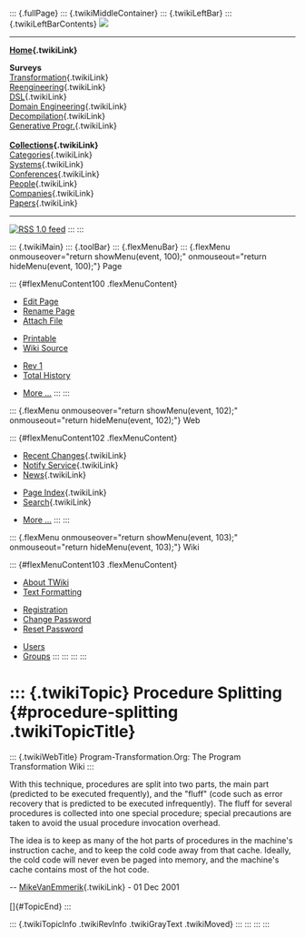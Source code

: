::: {.fullPage}
::: {.twikiMiddleContainer}
::: {.twikiLeftBar}
::: {.twikiLeftBarContents}
![](../pub/transformation.gif)

------------------------------------------------------------------------

**[Home](WebHome){.twikiLink}**

**Surveys**\
[Transformation](ProgramTransformation){.twikiLink}\
[Reengineering](ReengineeringWiki){.twikiLink}\
[DSL](DomainSpecificLanguages){.twikiLink}\
[Domain Engineering](DomainEngineering){.twikiLink}\
[Decompilation](DeCompilation){.twikiLink}\
[Generative Progr.](GenerativeProgrammingWiki){.twikiLink}\
\
**[Collections](CategoryCollection){.twikiLink}**\
[Categories](CategoryCategory){.twikiLink}\
[Systems](TransformationSystems){.twikiLink}\
[Conferences](TransformationConferences){.twikiLink}\
[People](TransformationPeople){.twikiLink}\
[Companies](TransformationCompanies){.twikiLink}\
[Papers](CategoryPaper){.twikiLink}

------------------------------------------------------------------------

[![](../pub/rss.gif "RSS 1.0 feed")](WebRss@skin=rss)
:::
:::

::: {.twikiMain}
::: {.toolBar}
::: {.flexMenuBar}
::: {.flexMenu onmouseover="return showMenu(event, 100);" onmouseout="return hideMenu(event, 100);"}
Page

::: {#flexMenuContent100 .flexMenuContent}
-   [Edit
    Page](http://www.program-transformation.org/edit/Transform/ProcedureSplitting?t=1536825811)
-   [Rename
    Page](http://www.program-transformation.org/rename/Transform/ProcedureSplitting)
-   [Attach
    File](http://www.program-transformation.org/attach/Transform/ProcedureSplitting)

<!-- -->

-   [Printable](http://www.program-transformation.org/view/Transform/ProcedureSplitting?skin=print.pattern)
-   [Wiki
    Source](http://www.program-transformation.org/view/Transform/ProcedureSplitting?skin=text&raw=on&contenttype=text/plain)

<!-- -->

-   [Rev
    1](http://www.program-transformation.org/view/Transform/ProcedureSplitting?rev=1.1)
-   [Total
    History](http://www.program-transformation.org/rdiff/Transform/ProcedureSplitting)

<!-- -->

-   [More
    \...](http://www.program-transformation.org/oops/Transform/ProcedureSplitting?template=oopsmore&param1=1.1&param2=1.1)
:::
:::

::: {.flexMenu onmouseover="return showMenu(event, 102);" onmouseout="return hideMenu(event, 102);"}
Web

::: {#flexMenuContent102 .flexMenuContent}
-   [Recent Changes](WebChanges){.twikiLink}
-   [Notify Service](WebNotify){.twikiLink}
-   [News](WebNews){.twikiLink}

<!-- -->

-   [Page Index](WebIndex){.twikiLink}
-   [Search](WebSearch){.twikiLink}

<!-- -->

-   [More
    \...](http://www.program-transformation.org/oops/Transform/ProcedureSplitting?template=oopsmore&param1=1.1&param2=1.1)
:::
:::

::: {.flexMenu onmouseover="return showMenu(event, 103);" onmouseout="return hideMenu(event, 103);"}
Wiki

::: {#flexMenuContent103 .flexMenuContent}
-   [About
    TWiki](http://www.program-transformation.org/view/TWiki/WebHome)
-   [Text
    Formatting](http://www.program-transformation.org/view/TWiki/TextFormattingRules)

<!-- -->

-   [Registration](http://www.program-transformation.org/view/TWiki/TWikiRegistration)
-   [Change
    Password](http://www.program-transformation.org/view/TWiki/ChangePassword)
-   [Reset
    Password](http://www.program-transformation.org/view/TWiki/ResetPassword)

<!-- -->

-   [Users](http://www.program-transformation.org/view/Main/TWikiUsers)
-   [Groups](http://www.program-transformation.org/view/Main/TWikiGroups)
:::
:::
:::
:::

::: {.twikiTopic}
Procedure Splitting {#procedure-splitting .twikiTopicTitle}
===================

::: {.twikiWebTitle}
Program-Transformation.Org: The Program Transformation Wiki
:::

With this technique, procedures are split into two parts, the main part
(predicted to be executed frequently), and the \"fluff\" (code such as
error recovery that is predicted to be executed infrequently). The fluff
for several procedures is collected into one special procedure; special
precautions are taken to avoid the usual procedure invocation overhead.

The idea is to keep as many of the hot parts of procedures in the
machine\'s instruction cache, and to keep the cold code away from that
cache. Ideally, the cold code will never even be paged into memory, and
the machine\'s cache contains most of the hot code.

\-- [MikeVanEmmerik](../Main/MikeVanEmmerik){.twikiLink} - 01 Dec 2001\
\
[]{#TopicEnd}
:::

::: {.twikiTopicInfo .twikiRevInfo .twikiGrayText .twikiMoved}
:::
:::
:::
:::
